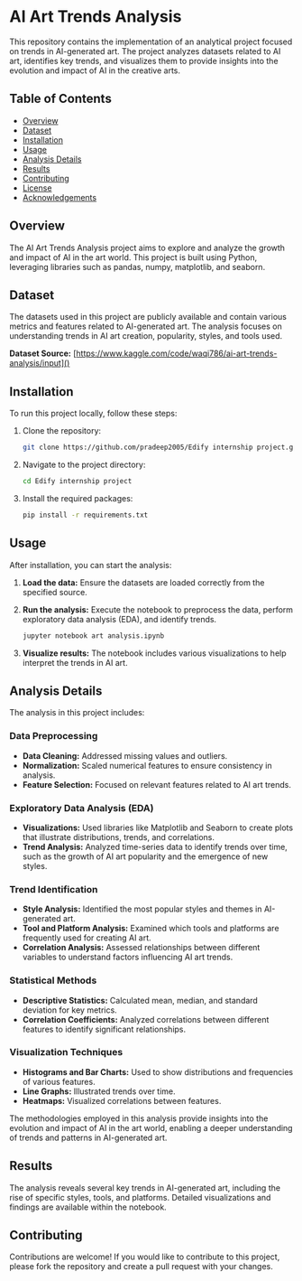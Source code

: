 # AI Art Trends Analysis

This repository contains the implementation of an analytical project focused on trends in AI-generated art. The project analyzes datasets related to AI art, identifies key trends, and visualizes them to provide insights into the evolution and impact of AI in the creative arts.

## Table of Contents
- [Overview](#overview)
- [Dataset](#dataset)
- [Installation](#installation)
- [Usage](#usage)
- [Analysis Details](#analysis-details)
- [Results](#results)
- [Contributing](#contributing)
- [License](#license)
- [Acknowledgements](#acknowledgements)

## Overview
The AI Art Trends Analysis project aims to explore and analyze the growth and impact of AI in the art world. This project is built using Python, leveraging libraries such as pandas, numpy, matplotlib, and seaborn.

## Dataset
The datasets used in this project are publicly available and contain various metrics and features related to AI-generated art. The analysis focuses on understanding trends in AI art creation, popularity, styles, and tools used.

**Dataset Source:** [https://www.kaggle.com/code/waqi786/ai-art-trends-analysis/input]()

## Installation
To run this project locally, follow these steps:

1. Clone the repository:
    ```bash
    git clone https://github.com/pradeep2005/Edify internship project.git
    ```

2. Navigate to the project directory:
    ```bash
    cd Edify internship project
    ```

3. Install the required packages:
    ```bash
    pip install -r requirements.txt
    ```

## Usage
After installation, you can start the analysis:

1. **Load the data:** Ensure the datasets are loaded correctly from the specified source.

2. **Run the analysis:** Execute the notebook to preprocess the data, perform exploratory data analysis (EDA), and identify trends.
    ```bash
    jupyter notebook art analysis.ipynb
    ```

3. **Visualize results:** The notebook includes various visualizations to help interpret the trends in AI art.

## Analysis Details
The analysis in this project includes:

### Data Preprocessing
- **Data Cleaning:** Addressed missing values and outliers.
- **Normalization:** Scaled numerical features to ensure consistency in analysis.
- **Feature Selection:** Focused on relevant features related to AI art trends.

### Exploratory Data Analysis (EDA)
- **Visualizations:** Used libraries like Matplotlib and Seaborn to create plots that illustrate distributions, trends, and correlations.
- **Trend Analysis:** Analyzed time-series data to identify trends over time, such as the growth of AI art popularity and the emergence of new styles.

### Trend Identification
- **Style Analysis:** Identified the most popular styles and themes in AI-generated art.
- **Tool and Platform Analysis:** Examined which tools and platforms are frequently used for creating AI art.
- **Correlation Analysis:** Assessed relationships between different variables to understand factors influencing AI art trends.

### Statistical Methods
- **Descriptive Statistics:** Calculated mean, median, and standard deviation for key metrics.
- **Correlation Coefficients:** Analyzed correlations between different features to identify significant relationships.

### Visualization Techniques
- **Histograms and Bar Charts:** Used to show distributions and frequencies of various features.
- **Line Graphs:** Illustrated trends over time.
- **Heatmaps:** Visualized correlations between features.

The methodologies employed in this analysis provide insights into the evolution and impact of AI in the art world, enabling a deeper understanding of trends and patterns in AI-generated art.

## Results
The analysis reveals several key trends in AI-generated art, including the rise of specific styles, tools, and platforms. Detailed visualizations and findings are available within the notebook.

## Contributing
Contributions are welcome! If you would like to contribute to this project, please fork the repository and create a pull request with your changes.

